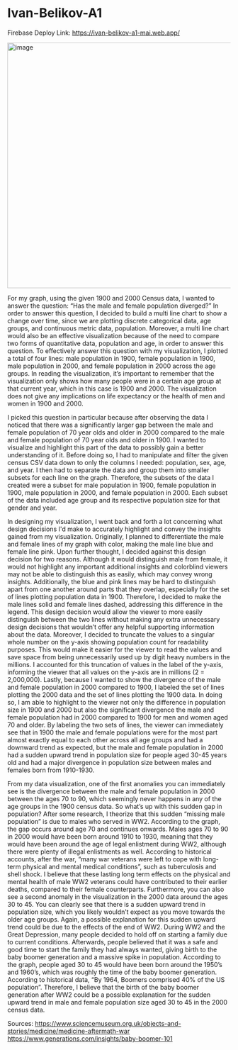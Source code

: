 # Ivan-Belikov-A1

Firebase Deploy Link: https://ivan-belikov-a1-mai.web.app/

<img width="554" alt="image" src="https://user-images.githubusercontent.com/98556759/151647678-f4ec54b3-fb5a-4508-95cb-a87cb9391db1.png">

For my graph, using the given 1900 and 2000 Census data, I wanted to answer the question: “Has the male and female population diverged?” In order to answer this 
question, I decided to build a multi line chart to show a change over time, since we are plotting discrete categorical data, age groups, and continuous metric data, 
population. Moreover, a multi line chart would also be an effective visualization because of the need to compare two forms of quantitative data, population and age, in order 
to answer this question. To effectively answer this question with my visualization, I plotted a total of four lines: male population in 1900, female population in 1900, male 
population in 2000, and female population in 2000 across the age groups. In reading the visualization, it’s important to remember that the visualization only shows how many 
people were in a certain age group at that current year, which in this case is 1900 and 2000. The visualization does not give any implications on life expectancy or the 
health of men and women in 1900 and 2000. 

I picked this question in particular because after observing the data I noticed that there was a significantly larger gap between the male and female population of 70 
year olds and older in 2000 compared to the male and female population of 70 year olds and older in 1900. I wanted to visualize and highlight this part of the data to 
possibly gain a better understanding of it. Before doing so, I had to manipulate and filter the given census CSV data down to only the columns I needed: population, sex, age, 
and year. I then had to separate the data and group them into smaller subsets for each line on the graph. Therefore, the subsets of the data I created were a subset for male 
population in 1900, female population in 1900, male population in 2000, and female population in 2000. Each subset of the data included age group and its respective 
population size for that gender and year. 
	
In designing my visualization, I went back and forth a lot concerning what design decisions I'd make to accurately highlight and convey the insights gained from my 
visualization. Originally, I planned to differentiate the male and female lines of my graph with color, making the male line blue and female line pink. Upon further thought, 
I decided against this design decision for two reasons. Although it would distinguish male from female, it would not highlight any important additional insights and 
colorblind viewers may not be able to distinguish this as easily, which may convey wrong insights. Additionally, the blue and pink lines may be hard to distinguish apart from 
one another around parts that they overlap, especially for the set of lines plotting population data in 1900. Therefore, I decided to make the male lines solid and female 
lines dashed, addressing this difference in the legend. This design decision would allow the viewer to more easily distinguish between the two lines without making any extra 
unnecessary design decisions that wouldn’t offer any helpful supporting information about the data. Moreover, I decided to truncate the values to a singular whole number on 
the y-axis showing population count for readability purposes. This would make it easier for the viewer to read the values and save space from being unnecessarily used up by 
digit heavy numbers in the millions. I accounted for this truncation of values in the label of the y-axis, informing the viewer that all values on the y-axis are in millions 
(2 = 2,000,000). Lastly, because I wanted to show the divergence of the male and female population in 2000 compared to 1900, I labeled the set of lines plotting the 2000 data 
and the set of lines plotting the 1900 data. In doing so, I am able to highlight to the viewer not only the difference in population size in 1900 and 2000 but also the 
significant divergence the male and female population had in 2000 compared to 1900 for men and women aged 70 and older. By labeling the two sets of lines, the viewer can 
immediately see that in 1900 the male and female populations were for the most part almost exactly equal to each other across all age groups and had a downward trend as 
expected, but the male and female population in 2000 had a sudden upward trend in population size for people aged 30-45 years old and had a major divergence in population 
size between males and females born from 1910-1930. 

From my data visualization, one of the first anomalies you can immediately see is the divergence between the male and female population in 2000 between the ages 70 to 
90, which seemingly never happens in any of the age groups in the 1900 census data. So what’s up with this sudden gap in population? After some research, I theorize that this 
sudden “missing male population” is due to males who served in WW2. According to the graph, the gap occurs around age 70 and continues onwards. Males ages 70 to 90 in 2000 
would have been born around 1910 to 1930, meaning that they would have been around the age of legal enlistment during WW2, although there were plenty of illegal enlistments 
as well. According to historical accounts, after the war, “many war veterans were left to cope with long-term physical and mental medical conditions”, such as tuberculosis 
and shell shock. I believe that these lasting long term effects on the physical and mental health of male WW2 veterans could have contributed to their earlier deaths, 
compared to their female counterparts. Furthermore, you can also see a second anomaly in the visualization in the 2000 data around the ages 30 to 45. You can clearly see that 
there is a sudden upward trend in population size, which you likely wouldn’t expect as you move towards the older age groups. Again, a possible explanation for this sudden 
upward trend could be due to the effects of the end of WW2. During WW2 and the Great Depression, many people decided to hold off on starting a family due to current 
conditions. Afterwards, people believed that it was a safe and good time to start the family they had always wanted, giving birth to the baby boomer generation and a massive 
spike in population. According to the graph, people aged 30 to 45 would have been born around the 1950’s and 1960’s, which was roughly the time of the baby boomer generation. 
According to historical data, “By 1964, Boomers comprised 40% of the US population”. Therefore, I believe that the birth of the baby boomer generation after WW2 could be a 
possible explanation for the sudden upward trend in male and female population size aged 30 to 45 in the 2000 census data. 

Sources:
https://www.sciencemuseum.org.uk/objects-and-stories/medicine/medicine-aftermath-war
https://www.generations.com/insights/baby-boomer-101
